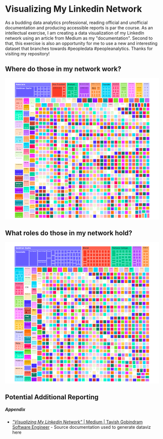 # Visualizing My Linkedin Network

As a budding data analytics professional, reading official and unofficial documentation and producing accessible reports is par the course. As an intellectual exercise, I am creating a data visualization of my LinkedIn network using an article from Medium as my "documentation". Second to that, this exercise is also an opportunity for me to use a new and  interesting dataset that branches towards #peopledata #peopleanalytics. Thanks for visiting my repository!

## Where do those in my network work?
![](Visualizations/What_kinds_of_roles_do_those_in_my_network_have.png)

## What roles do those in my network hold?
![](Visualizations/Where_do_those_in_my_network_work.png)

## Potential Additional Reporting


##### Appendix

* [_"Visualizing My Linkedin Network"_ | Medium | Tavish Gobindram Software Engineer](https://towardsdatascience.com/visualizing-my-linkedin-network-c4b232ab2ad0) - Source documentation used to generate dataviz here
